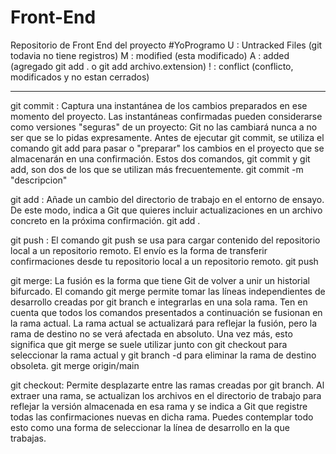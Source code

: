 # Front-End
Repositorio de Front End del proyecto #YoProgramo
U : Untracked Files (git todavia no tiene registros)
M : modified (esta modificado)
A : added (agregado git add . o git add archivo.extension)
! : conflict (conflicto, modificados y no estan cerrados)
_______________________________
git commit : Captura una instantánea de los cambios preparados en ese momento del proyecto. Las instantáneas confirmadas pueden considerarse como versiones "seguras" de un proyecto: Git no las cambiará nunca a no ser que se lo pidas expresamente. Antes de ejecutar git commit, se utiliza el comando git add para pasar o "preparar" los cambios en el proyecto que se almacenarán en una confirmación. Estos dos comandos, git commit y git add, son dos de los que se utilizan más frecuentemente.
git commit -m "descripcion"

git add : Añade un cambio del directorio de trabajo en el entorno de ensayo. De este modo, indica a Git que quieres incluir actualizaciones en un archivo concreto en la próxima confirmación.
git add .

git push : El comando git push se usa para cargar contenido del repositorio local a un repositorio remoto. El envío es la forma de transferir confirmaciones desde tu repositorio local a un repositorio remoto.
git push

git merge: La fusión es la forma que tiene Git de volver a unir un historial bifurcado. El comando git merge permite tomar las líneas independientes de desarrollo creadas por git branch e integrarlas en una sola rama.
Ten en cuenta que todos los comandos presentados a continuación se fusionan en la rama actual. La rama actual se actualizará para reflejar la fusión, pero la rama de destino no se verá afectada en absoluto. Una vez más, esto significa que git merge se suele utilizar junto con git checkout para seleccionar la rama actual y git branch -d para eliminar la rama de destino obsoleta.
git merge origin/main

git checkout: Permite desplazarte entre las ramas creadas por git branch. Al extraer una rama, se actualizan los archivos en el directorio de trabajo para reflejar la versión almacenada en esa rama y se indica a Git que registre todas las confirmaciones nuevas en dicha rama. Puedes contemplar todo esto como una forma de seleccionar la línea de desarrollo en la que trabajas.